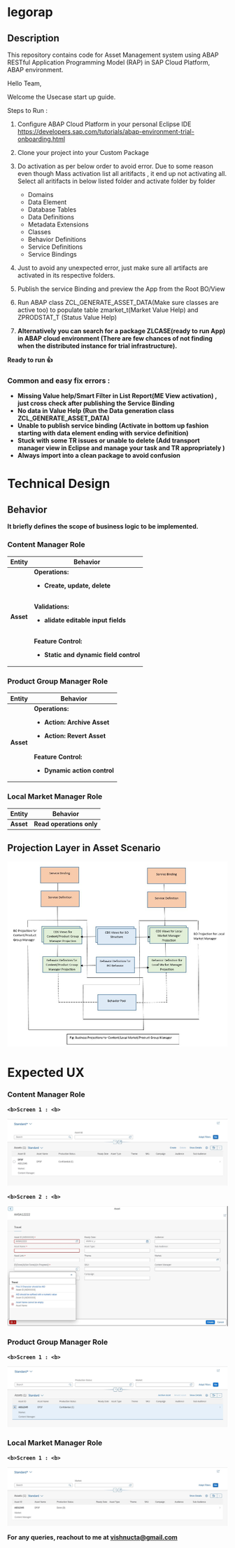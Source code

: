 # legorap

## Description

This repository contains code for Asset Management system using  ABAP RESTful Application Programming Model (RAP) in SAP Cloud Platform, ABAP environment.


Hello Team,

Welcome the Usecase start up guide.

Steps to Run :

1) Configure ABAP Cloud Platform in your personal Eclipse IDE 
    https://developers.sap.com/tutorials/abap-environment-trial-onboarding.html
    
2) Clone your project into your Custom Package

3) Do activation as per below order to avoid error. Due to some reason even though Mass activation list all aritifacts , it end up not activating all.
Select all aritifacts in below listed folder and activate folder by folder

    - Domains
    - Data Element
    - Database Tables
    - Data Definitions
    - Metadata Extensions
    - Classes
    - Behavior Definitions
    - Service Definitions
    - Service Bindings


5) Just to avoid any unexpected error, just make sure all artifacts are activated in its respective folders.

6) Publish the service Binding and preview the App from the Root BO/View

7) Run ABAP class ZCL_GENERATE_ASSET_DATA(Make sure classes are active too) to populate table zmarket_t(Market Value Help) and ZPRODSTAT_T (Status Value Help)

8) <b>Alternatively you can search for a package ZLCASE(ready to run App) in ABAP cloud environment<b> (There are few chances of not finding when the distributed instance for trial infrastructure).


Ready to run :+1:


### Common and easy fix errors : 
- Missing Value help/Smart Filter in List Report(ME View activation) , just cross check after publishing the Service Binding
- No data in Value Help (Run the Data generation class ZCL_GENERATE_ASSET_DATA)
- Unable to publish service binding (Activate in bottom up fashion starting with data element ending with service definition)
- Stuck with some TR issues or unable to delete (Add transport manager view in Eclipse and manage your task and TR appropriately )
- Always import into a clean package to avoid confusion


# Technical Design

## Behavior
It briefly defines the scope of business logic to be implemented.

### Content Manager Role

| Entity | Behavior |
| --- | --- |
| Asset | Operations:<br> <ul><li>Create, update, delete</li></ul><br>Validations:<ul><li>alidate editable input fields</li></ul> <br>Feature Control:<br><ul><li>Static and dynamic field control</li></ul> |


### Product Group Manager Role

| Entity | Behavior |
| --- | --- |
| Asset | Operations:<br> <ul><li>Action: Archive Asset</li></ul><ul><li>Action: Revert Asset</li></ul><br>Feature Control:<br><ul><li>Dynamic action control</li></ul> |


### Local Market Manager Role

| Entity | Behavior |
| --- | --- |
| Asset |Read operations only |


## Projection Layer in Asset Scenario

![Behavior Diagram](https://github.com/vishnucta/vishnucta/blob/main/Behavoir%20Figure.JPG)



# Expected UX 
### Content Manager Role

    <b>Screen 1 : <b>

   ![Cmgr1](https://github.com/vishnucta/vishnucta/blob/main/cmgr%20scr1.JPG)  

    <b>Screen 2 : <b>

   ![Cmgr1](https://github.com/vishnucta/vishnucta/blob/main/cmgr%20scr2.JPG)  


### Product Group Manager Role
    
    <b>Screen 1 : <b>

   ![pgmgr1](https://github.com/vishnucta/vishnucta/blob/main/pgmgr%20scr1.JPG)  

### Local Market Manager Role

    <b>Screen 1 : <b>

   ![pgmgr1](https://github.com/vishnucta/vishnucta/blob/main/Lmmgr%20scr1.JPG)  


For any queries, reachout to me at vishnucta@gmail.com

